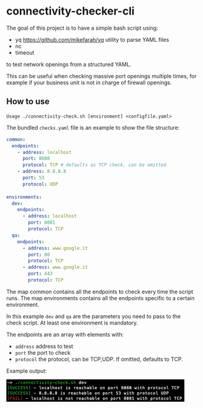 # connectivity-checker-cli

The goal of this project is to have a simple bash script using:

- yq https://github.com/mikefarah/yq utility to parse YAML files
- nc
- timeout

to test network openings from a structured YAML.

This can be useful when checking massive port openings multiple times, for example if 
your business unit is not in charge of firewall openings.

## How to use

```text
Usage ./connectivity-check.sh [environment] <configfile.yaml>
```

The bundled `checks.yaml` file is an example to show the file structure:

```yaml
common:
  endpoints:
    - address: localhost
      port: 8080
      protocol: TCP # defaults as TCP check, can be omitted
    - address: 8.8.8.8
      port: 53
      protocol: UDP

environments:
  dev:
    endpoints:
      - address: localhost
        port: 8081
        protocol: TCP
  qa:
    endpoints:
      - address: www.google.it
        port: 80
        protocol: TCP
      - address: www.google.it
        port: 443
        protocol: TCP
```
The map common contains all the endpoints to check every time the script runs.
The map environments contains all the endpoints specific to a certain environment.

In this example `dev` and `qa` are the parameters you need to pass to the check script.
At least one environment is mandatory.

The endpoints are an array with elements with:

- `address` address to test
- `port` the port to check
- `protocol` the protocol, can be TCP,UDP. If omitted, defaults to TCP.

Example output:

![Example output](./images/example_output.png)

